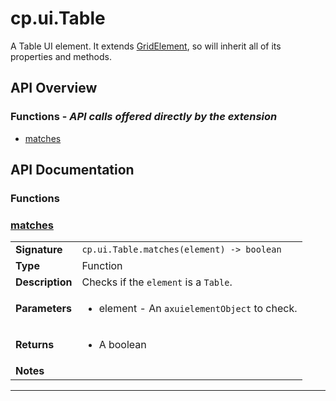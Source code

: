 # cp.ui.Table

A Table UI element. It extends [GridElement](cp.ui.GridElement.md), so will inherit all of its properties and methods.

## API Overview
### **Functions** - _API calls offered directly by the extension_
 * [matches](#matches)


## API Documentation

### Functions


### [matches](#matches)

|                                             |                                                                                     |
| --------------------------------------------|-------------------------------------------------------------------------------------|
| **Signature**                               | `cp.ui.Table.matches(element) -> boolean`                                                                    |
| **Type**                                    | Function                                                                     |
| **Description**                             | Checks if the `element` is a `Table`.                                                                     |
| **Parameters**                              | <ul><li>element - An `axuielementObject` to check.</li></ul> |
| **Returns**                                 | <ul><li>A boolean</li></ul>          |
| **Notes**                                   | <ul></ul>                |

---
